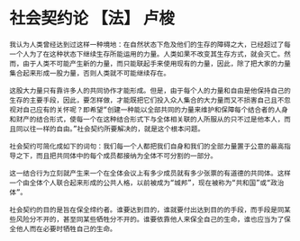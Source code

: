 # 社会契约论   【法】 卢梭

    我认为人类曾经达到过这样一种境地：在自然状态下危及他们的生存的障碍之大，已经超过了每一个人为了在这种状态下继续生存所能运用的力量。人类如果不改变其生存方式，就会灭亡。然而，由于人类不可能产生新的力量，而只能联起手来使用现有的力量，因此，除了把大家的力量集合起来形成一股力量，否则人类就不可能继续存在。

    这股大力量只有靠许多人的共同协作才能形成。但是，由于每个人的力量和自由是他保持自己的生存的主要手段，因此，要怎样做，才能既把它们投入众人集合的大力量而又不损害自己且不忽视对自己应有的关怀呢？即希望“创建一种能以全部共同的力量来维护和保障每个结合者的人身和财产的结合形式，使每一个在这种结合形式下与全体相关联的人所服从的只不过是他本人，而且同以往一样的自由。”社会契约所要解决的，就是这个根本问题。

    社会契约可简化成如下的词句：我们每一个人都把我们自身和我们的全部力量置于公意的最高指导之下，而且把共同体中的每个成员都接纳为全体不可分割的一部分。

    这一结合行为立刻就产生来一个在全体会议上有多少成员就有多少张票的有道德的共同体。这样一个由全体个人联合起来形成的公共人格，以前被成为“城邦”，现在被称为“共和国”或“政治体”。

    社会契约的目的是旨在保全缔约者。谁要达到目的，谁就要付出达到目的的手段，而手段是同某些风险分不开的，甚至同某些牺牲分不开的。谁要依靠他人来保全自己的生命，谁也应当为了保全他人而在必要时牺牲自己的生命。
